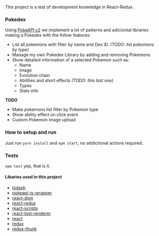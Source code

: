 This project is a test of development knowledge in React-Redux .
### Pokedex
Using [PokeAPI v2](https://pokeapi.co/docsv2/#) we implement a lot of patterns and adiciontal libraries making a Pokedex with the follow features:
- List all pokemons with filter by name and Dex ID. _(TODO: list pokemons by type)_
- Manage my own Pokedex Library by adding and removing Pokemons
- Show detailed information of a selected Pokemon such as:
    - Name
    - Image
    - Evolution chain
    - Abilities and short effects _(TODO: this last one)_
    - Types
    - Stats info

***TODO***
 - Make pokemons list filter by Pokemon type
 - Show ability effect on click event
 - Custom Pokemon image upload
 
### How to setup and run
Just run `yarn install` and `npm start`, no addictional actions required.

### Tests
`npm test` yep, that is it.


#### Libaries used in this project
 - [lodash](https://lodash.com/docs/4.17.11)
 - [pokeapi-js-wrapper](https://github.com/PokeAPI/pokeapi-js-wrapper)
 - [react-dom](https://reactjs.org/docs/getting-started.html)
 - [react-redux](https://github.com/reduxjs/react-redux)
 - [react-scripts](https://github.com/facebook/create-react-app)
 - [react-test-renderer](https://github.com/facebook/react)
 - [react](https://github.com/facebook/react)
 - [redux](https://redux.js.org/introduction/getting-started)
 - [redux-thunk](https://github.com/reduxjs/redux-thunk)
